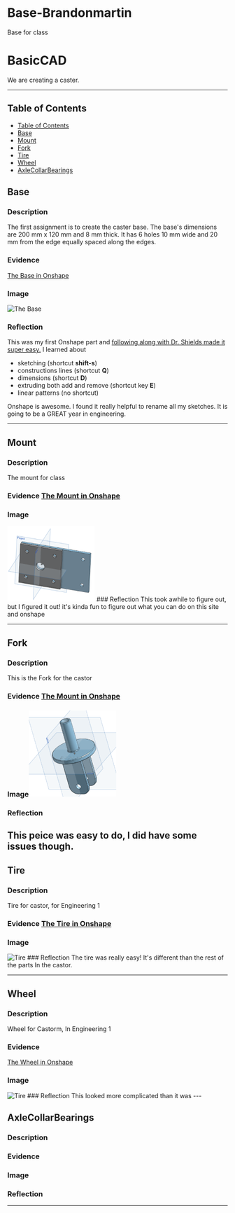 # Base-Brandonmartin
Base for class




# BasicCAD

We are creating a caster.

---
## Table of Contents
* [Table of Contents](#Table-of-Contents)
* [Base](#Base)
* [Mount](#Mount)
* [Fork](#Fork)
* [Tire](#Tire)
* [Wheel](#Wheel)
* [AxleCollarBearings](#AxleCollarBearings)

## Base

### Description

The first assignment is to create the caster base.  The base's dimensions are 200 mm x 120 mm and 8 mm thick.  It has 6 holes 10 mm wide and 20 mm from the edge equally spaced along the edges.

### Evidence
[The Base in Onshape](https://cvilleschools.onshape.com/documents/f64e45cb06078b420594b944/w/d4856a8b43ea97c38dd1cd29/e/0182da7ac16cb3adbcb94880) 

### Image

<img src="https://github.com/OneCHSEngr/BasicCAD/blob/master/images/Base.jpg?raw=true" alt="The Base" width="200">

### Reflection

This was my first Onshape part and [following along with Dr. Shields made it super easy.](https://www.youtube.com/watch?v=93BFUD-HAG8&feature=emb_title&scrlybrkr=5670f0b4)  I learned about 
* sketching (shortcut **shift-s**)
* constructions lines (shortcut **Q**)
* dimensions (shortcut **D**)
* extruding both add and remove (shortcut key **E**)
* linear patterns (no shortcut)

Onshape is awesome.  I found it really helpful to rename all my sketches.  It is going to be a GREAT year in engineering.

---


## Mount

### Description 
The mount for class

### Evidence [The Mount in Onshape](https://cvilleschools.onshape.com/documents/f64e45cb06078b420594b944/w/d4856a8b43ea97c38dd1cd29/e/0182da7ac16cb3adbcb94880)


### Image
<img src="/Images/themount.jpg.png" alt="The Mount" width="200">  
### Reflection 
This took awhile to figure out, but I figured it out! 
it's kinda fun to figure out what you can do on this site and onshape

---


## Fork

### Description 
This is the Fork for the castor 

### Evidence [The Mount in Onshape](https://cvilleschools.onshape.com/documents/f64e45cb06078b420594b944/w/d4856a8b43ea97c38dd1cd29/e/311f848cb26b22b354487ef3)


### Image<img src="/Images/Fork.png" alt="The Fork" width="200">

### Reflection
This peice was easy to do, I did have some issues though. 
---


## Tire

### Description 
Tire for castor, for Engineering 1
### Evidence [The Tire in Onshape](https://cvilleschools.onshape.com/documents/f64e45cb06078b420594b944/w/d4856a8b43ea97c38dd1cd29/e/26b21cfdc2c94e54190966df)

### Image 
<img src="https://github.com/Bmartin10/BasicCAD/blob/master/Screenshot%202020-11-11%20at%201.19.42%20PM.png" alt="Tire" width="200">
### Reflection 
The tire was really easy! It's different than the rest of the parts In the castor.

---


## Wheel

### Description
Wheel for Castorm, In Engineering 1
### Evidence
[The Wheel in Onshape](https://cvilleschools.onshape.com/documents/f64e45cb06078b420594b944/w/d4856a8b43ea97c38dd1cd29/e/5370bdec4c81142737f33b2d)
### Image
<img src="https://github.com/Bmartin10/BasicCAD/blob/master/Screenshot%202020-11-11%20at%201.57.54%20PM.png" alt="Tire" width="200">
### Reflection
This looked more complicated than it  was
---


## AxleCollarBearings

### Description

### Evidence

### Image

### Reflection

---
